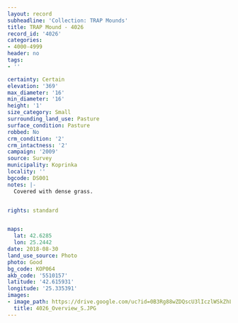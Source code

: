 ```yaml
---
layout: record
subheadline: 'Collection: TRAP Mounds'
title: TRAP Mound - 4026
record_id: '4026'
categories:
- 4000-4999
header: no
tags:
- ''

certainty: Certain
elevation: '369'
max_diameter: '16'
min_diameter: '16'
height: '1'
size_category: Small
surrounding_land_use: Pasture
surface_condition: Pasture
robbed: No
crm_condition: '2'
crm_intactness: '2'
campaign: '2009'
source: Survey
municipality: Koprinka
locality: ''
bgcode: DS001
notes: |-
  Covered with dense grass.


rights: standard


maps:
  lat: 42.6285
  lon: 25.2442
date: 2018-08-30
land_use_source: Photo
photo: Good
bg_code: КОР064
akb_code: '5510157'
latitude: '42.615931'
longitude: '25.335391'
images:
- image_path: https://drive.google.com/uc?id=0B3Rg88wZDQscU3lIczlWSkZhLVk
  title: 4026_Overview_S.JPG
---
```

